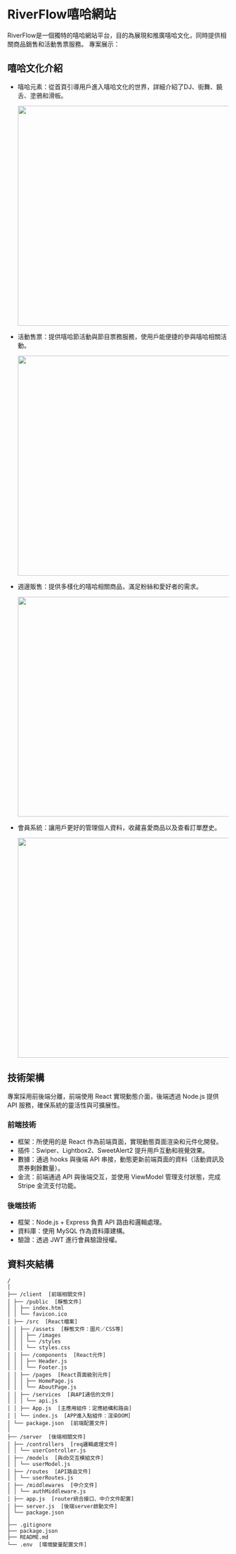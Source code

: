 # RiverFlow嘻哈網站
RiverFlow是一個獨特的嘻哈網站平台，目的為展現和推廣嘻哈文化，同時提供相關商品銷售和活動售票服務。
專案展示：

## 嘻哈文化介紹
* 嘻哈元素：從首頁引導用戶進入嘻哈文化的世界，詳細介紹了DJ、街舞、饒舌、塗鴉和滑板。

  <img src="https://i.ibb.co/rs1w77j/1022.gif" width=500>

* 活動售票：提供嘻哈節活動與節目票務服務，使用戶能便捷的參與嘻哈相關活動。

  <img src="https://i.ibb.co/1G13W6H/1001-1.png" width=500>

* 週邊販售：提供多樣化的嘻哈相關商品，滿足粉絲和愛好者的需求。

  <img src="https://i.ibb.co/sy4bz4f/1001-2.png" width=500>

* 會員系統：讓用戶更好的管理個人資料，收藏喜愛商品以及查看訂單歷史。

  <img src="https://i.ibb.co/CQcX3cy/1001-3.png" width=500>

## 技術架構
專案採用前後端分離，前端使用 React 實現動態介面，後端透過 Node.js 提供 API 服務，確保系統的靈活性與可擴展性。

### 前端技術
* 框架：所使用的是 React 作為前端頁面，實現動態頁面渲染和元件化開發。
* 插件：Swiper、Lightbox2、SweetAlert2 提升用戶互動和視覺效果。
* 數據：通過 hooks 與後端 API 串接，動態更新前端頁面的資料（活動資訊及票券剩餘數量）。
* 金流：前端通過 API 與後端交互，並使用 ViewModel 管理支付狀態，完成 Stripe 金流支付功能。

### 後端技術
* 框架：Node.js + Express 負責 API 路由和邏輯處理。
* 資料庫：使用 MySQL 作為資料庫建構。
* 驗證：透過 JWT 進行會員驗證授權。

## 資料夾結構

```
/
│
├── /client  [前端相關文件]
│ ├── /public  [靜態文件]
│ │ ├── index.html
│ │ └── favicon.ico
│ ├── /src  [React檔案]
│ │ ├── /assets  [靜態文件：圖片／CSS等]
│ │ │ ├── /images
│ │ │ └── /styles
│ │ │ └── styles.css
│ │ ├── /components  [React元件]
│ │ │ ├── Header.js
│ │ │ └── Footer.js
│ │ ├── /pages  [React頁面級別元件]
│ │ │ ├── HomePage.js
│ │ │ └── AboutPage.js
│ │ ├── /services  [與API通信的文件]
│ │ │ └── api.js
│ │ ├── App.js  [主應用組件：定應結構和路由]
│ │ └── index.js  [APP進入點組件：渲染DOM]
│ └── package.json  [前端配置文件]
│
├── /server  [後端相關文件]
│ ├── /controllers  [req邏輯處理文件]
│ │ └── userController.js
│ ├── /models  [與db交互模組文件]
│ │ └── userModel.js
│ ├── /routes  [API路由文件]
│ │ └── userRoutes.js
│ ├── /middlewares  [中介文件]
│ │ └── authMiddleware.js
│ ├── app.js  [router統合接口、中介文件配置]
│ ├── server.js  [後端server啟動文件]
│ └── package.json
│
├── .gitignore
├── package.json
├── README.md
└── .env  [環境變量配置文件]
```
